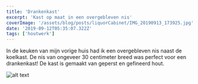 ```yaml
---
title: 'Drankenkast'
excerpt: 'Kast op maat in een overgebleven nis'
coverImage: '/assets/blog/posts/liquorCabinet/IMG_20190913_173925.jpg'
date: '2019-09-12T05:35:07.322Z'
tags: ['houtwerk']
---
```


In de keuken van mijn vorige huis had ik een overgebleven nis naast de koelkast. De nis van ongeveer 30 centimeter breed was perfect voor een drankenkast!
De kast is gemaakt van geperst en gefineerd hout.

![alt text](/assets/blog/posts/liquorCabinet/IMG_20190913_175557.jpg "Logo Title Text 1")

